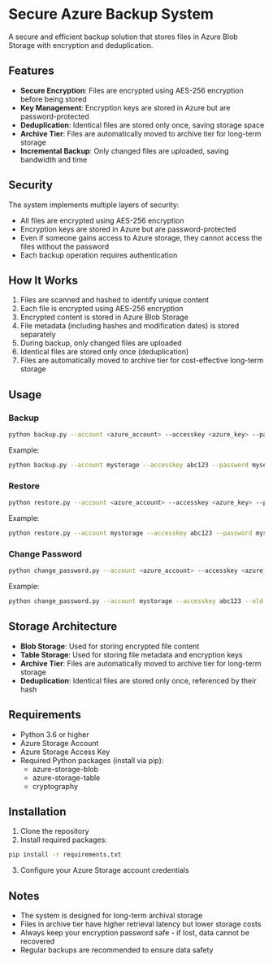 # Secure Azure Backup System

A secure and efficient backup solution that stores files in Azure Blob Storage with encryption and deduplication.

## Features

- **Secure Encryption**: Files are encrypted using AES-256 encryption before being stored
- **Key Management**: Encryption keys are stored in Azure but are password-protected
- **Deduplication**: Identical files are stored only once, saving storage space
- **Archive Tier**: Files are automatically moved to archive tier for long-term storage
- **Incremental Backup**: Only changed files are uploaded, saving bandwidth and time

## Security

The system implements multiple layers of security:
- All files are encrypted using AES-256 encryption
- Encryption keys are stored in Azure but are password-protected
- Even if someone gains access to Azure storage, they cannot access the files without the password
- Each backup operation requires authentication

## How It Works

1. Files are scanned and hashed to identify unique content
2. Each file is encrypted using AES-256 encryption
3. Encrypted content is stored in Azure Blob Storage
4. File metadata (including hashes and modification dates) is stored separately
5. During backup, only changed files are uploaded
6. Identical files are stored only once (deduplication)
7. Files are automatically moved to archive tier for cost-effective long-term storage

## Usage

### Backup

```bash
python backup.py --account <azure_account> --accesskey <azure_key> --password <encryption_password> --partition <partition_key> <directory>
```

Example:
```bash
python backup.py --account mystorage --accesskey abc123 --password mysecret --partition user1 /home/user/documents
```

### Restore

```bash
python restore.py --account <azure_account> --accesskey <azure_key> --password <encryption_password> --partition <partition_key> <destination_directory>
```

Example:
```bash
python restore.py --account mystorage --accesskey abc123 --password mysecret --partition user1 /home/user/restored
```

### Change Password

```bash
python change_password.py --account <azure_account> --accesskey <azure_key> --old-password <current_password> --new-password <new_password> --partition <partition_key>
```

Example:
```bash
python change_password.py --account mystorage --accesskey abc123 --old-password oldsecret --new-password newsecret --partition user1
```

## Storage Architecture

- **Blob Storage**: Used for storing encrypted file content
- **Table Storage**: Used for storing file metadata and encryption keys
- **Archive Tier**: Files are automatically moved to archive tier for long-term storage
- **Deduplication**: Identical files are stored only once, referenced by their hash

## Requirements

- Python 3.6 or higher
- Azure Storage Account
- Azure Storage Access Key
- Required Python packages (install via pip):
  - azure-storage-blob
  - azure-storage-table
  - cryptography

## Installation

1. Clone the repository
2. Install required packages:
```bash
pip install -r requirements.txt
```
3. Configure your Azure Storage account credentials

## Notes

- The system is designed for long-term archival storage
- Files in archive tier have higher retrieval latency but lower storage costs
- Always keep your encryption password safe - if lost, data cannot be recovered
- Regular backups are recommended to ensure data safety 